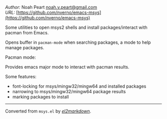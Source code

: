 *Author:* Noah Peart <noah.v.peart@gmail.com><br>
*URL:* [https://github.com/nverno/emacs-msys](https://github.com/nverno/emacs-msys)<br>

Some utilities to open msys2 shells and install packages/interact with
pacman from Emacs.

Opens buffer in `pacman-mode` when searching packages, a mode to help
manage packages.

Pacman mode:

 Provides emacs major mode to interact with pacman results.

 Some features:
 - font-locking for msys/mingw32/mingw64 and installed packages
 - narrowing to msys/mingw32/mingw64 package results
 - marking packages to install


---
Converted from `msys.el` by [*el2markdown*](https://github.com/Lindydancer/el2markdown).
